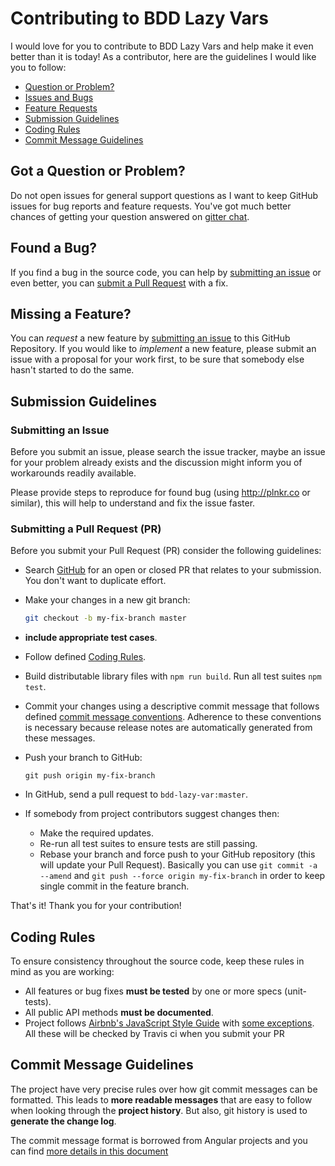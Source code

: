# Contributing to BDD Lazy Vars

I would love for you to contribute to BDD Lazy Vars and help make it even better than it is
today! As a contributor, here are the guidelines I would like you to follow:

 - [Question or Problem?](#question)
 - [Issues and Bugs](#issue)
 - [Feature Requests](#feature)
 - [Submission Guidelines](#submit)
 - [Coding Rules](#rules)
 - [Commit Message Guidelines](#commit)

## <a name="question"></a> Got a Question or Problem?

Do not open issues for general support questions as I want to keep GitHub issues for bug reports and feature requests. You've got much better chances of getting your question answered on [gitter chat][gitter].

## <a name="issue"></a> Found a Bug?
If you find a bug in the source code, you can help by [submitting an issue](#submit-issue) or even better, you can [submit a Pull Request](#submit-pr) with a fix.

## <a name="feature"></a> Missing a Feature?
You can *request* a new feature by [submitting an issue](#submit-issue) to this GitHub Repository. If you would like to *implement* a new feature, please submit an issue with a proposal for your work first, to be sure that somebody else hasn't started to do the same.

## <a name="submit"></a> Submission Guidelines

### <a name="submit-issue"></a> Submitting an Issue

Before you submit an issue, please search the issue tracker, maybe an issue for your problem already exists and the discussion might inform you of workarounds readily available.

Please provide steps to reproduce for found bug (using http://plnkr.co or similar), this will help to understand and fix the issue faster.

### <a name="submit-pr"></a> Submitting a Pull Request (PR)
Before you submit your Pull Request (PR) consider the following guidelines:

* Search [GitHub](https://github.com/stalniy/bdd-lazy-var/pulls) for an open or closed PR
  that relates to your submission. You don't want to duplicate effort.
* Make your changes in a new git branch:

     ```sh
     git checkout -b my-fix-branch master
     ```

* **include appropriate test cases**.
* Follow defined [Coding Rules](#rules).
* Build distributable library files with `npm run build`. Run all test suites `npm test`.
* Commit your changes using a descriptive commit message that follows defined [commit message conventions](#commit). Adherence to these conventions is necessary because release notes are automatically generated from these messages.
* Push your branch to GitHub:

    ```shell
    git push origin my-fix-branch
    ```
* In GitHub, send a pull request to `bdd-lazy-var:master`.
* If somebody from project contributors suggest changes then:
  * Make the required updates.
  * Re-run all test suites to ensure tests are still passing.
  * Rebase your branch and force push to your GitHub repository (this will update your Pull Request). Basically you can use `git commit -a --amend` and `git push --force origin my-fix-branch` in order to keep single commit in the feature branch.

That's it! Thank you for your contribution!

## <a name="rules"></a> Coding Rules
To ensure consistency throughout the source code, keep these rules in mind as you are working:

* All features or bug fixes **must be tested** by one or more specs (unit-tests).
* All public API methods **must be documented**.
* Project follows [Airbnb's JavaScript Style Guide][js-style-guide] with [some exceptions](.eslintrc). All these will be checked by Travis ci when you submit your PR

## <a name="commit"></a> Commit Message Guidelines

The project have very precise rules over how git commit messages can be formatted.  This leads to **more readable messages** that are easy to follow when looking through the **project history**.  But also, git history is used to **generate the change log**.

The commit message format is borrowed from Angular projects and you can find [more details in this document][commit-message-format]

[commit-message-format]: https://docs.google.com/document/d/1QrDFcIiPjSLDn3EL15IJygNPiHORgU1_OOAqWjiDU5Y/edit#
[github]: https://github.com/stalniy/bdd-lazy-var
[gitter]: https://gitter.im/bdd-lazy-var/Lobby
[js-style-guide]: https://github.com/airbnb/javascript
